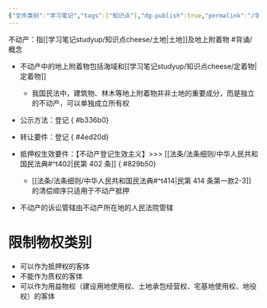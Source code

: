 ```yaml
---
{"文件类别":"学习笔记","tags":["知识点"],"dg-publish":true,"permalink":"/学习笔记studyup/知识点cheese/不动产/","dgPassFrontmatter":true,"created":"2024-09-29T08:52:26.723+08:00","updated":"2024-10-04T21:58:19.875+08:00"}
---
```


不动产：指[[学习笔记studyup/知识点cheese/土地\|土地]]及地上附着物 #背诵/概念 
- 不动产中的地上附着物包括海域和[[学习笔记studyup/知识点cheese/定着物\|定着物]]
	- 我国民法中，建筑物、林木等地上附着物并非土地的重要成分，而是独立的不动产，可以单独成立所有权
- 公示方法：登记
{ #b336b0}

- 转让要件：登记
{ #4ed20d}

- 抵押权生效要件：【不动产登记生效主义】>>> [[法条/法条细则/中华人民共和国民法典#^t402\|民第 402 条]]
{ #829b50}

	- [[法条/法条细则/中华人民共和国民法典#^t414\|民第 414 条第一款2-3]] 的清偿顺序只适用于不动产抵押
- 不动产的诉讼管辖由不动产所在地的人民法院管辖

# 限制物权类别
- 可以作为抵押权的客体
- 不能作为质权的客体
- 可以作为用益物权（建设用地使用权、土地承包经营权、宅基地使用权、地役权）的客体